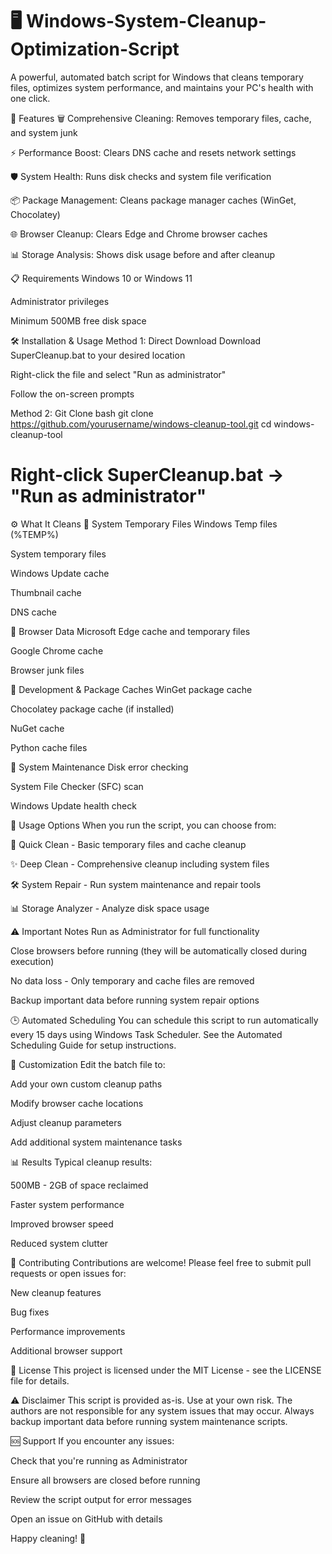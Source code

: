 # 🖥️ Windows-System-Cleanup-Optimization-Script
A powerful, automated batch script for Windows that cleans temporary files, optimizes system performance, and maintains your PC's health with one click.

🚀 Features
🗑️ Comprehensive Cleaning: Removes temporary files, cache, and system junk

⚡ Performance Boost: Clears DNS cache and resets network settings

🛡️ System Health: Runs disk checks and system file verification

📦 Package Management: Cleans package manager caches (WinGet, Chocolatey)

🌐 Browser Cleanup: Clears Edge and Chrome browser caches

📊 Storage Analysis: Shows disk usage before and after cleanup

📋 Requirements
Windows 10 or Windows 11

Administrator privileges

Minimum 500MB free disk space

🛠️ Installation & Usage
Method 1: Direct Download
Download SuperCleanup.bat to your desired location

Right-click the file and select "Run as administrator"

Follow the on-screen prompts

Method 2: Git Clone
bash
git clone https://github.com/yourusername/windows-cleanup-tool.git
cd windows-cleanup-tool

# Right-click SuperCleanup.bat → "Run as administrator"
⚙️ What It Cleans
🔹 System Temporary Files
Windows Temp files (%TEMP%)

System temporary files

Windows Update cache

Thumbnail cache

DNS cache

🔹 Browser Data
Microsoft Edge cache and temporary files

Google Chrome cache

Browser junk files

🔹 Development & Package Caches
WinGet package cache

Chocolatey package cache (if installed)

NuGet cache

Python cache files

🔹 System Maintenance
Disk error checking

System File Checker (SFC) scan

Windows Update health check

🎯 Usage Options
When you run the script, you can choose from:

🔄 Quick Clean - Basic temporary files and cache cleanup

✨ Deep Clean - Comprehensive cleanup including system files

🛠️ System Repair - Run system maintenance and repair tools

📊 Storage Analyzer - Analyze disk space usage

⚠️ Important Notes
Run as Administrator for full functionality

Close browsers before running (they will be automatically closed during execution)

No data loss - Only temporary and cache files are removed

Backup important data before running system repair options

🕒 Automated Scheduling
You can schedule this script to run automatically every 15 days using Windows Task Scheduler. See the Automated Scheduling Guide for setup instructions.

🔧 Customization
Edit the batch file to:

Add your own custom cleanup paths

Modify browser cache locations

Adjust cleanup parameters

Add additional system maintenance tasks

📊 Results
Typical cleanup results:

500MB - 2GB of space reclaimed

Faster system performance

Improved browser speed

Reduced system clutter

🤝 Contributing
Contributions are welcome! Please feel free to submit pull requests or open issues for:

New cleanup features

Bug fixes

Performance improvements

Additional browser support

📄 License
This project is licensed under the MIT License - see the LICENSE file for details.

⚠️ Disclaimer
This script is provided as-is. Use at your own risk. The authors are not responsible for any system issues that may occur. Always backup important data before running system maintenance scripts.

🆘 Support
If you encounter any issues:

Check that you're running as Administrator

Ensure all browsers are closed before running

Review the script output for error messages

Open an issue on GitHub with details

Happy cleaning! 🎉
